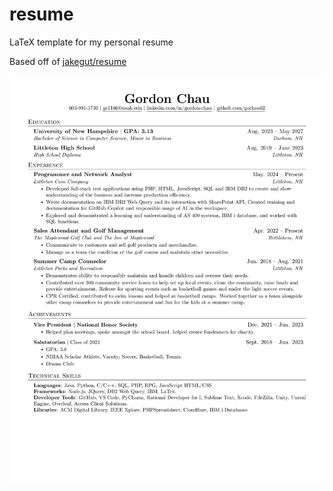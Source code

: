# resume
LaTeX template for my personal resume

Based off of [jakegut/resume](https://github.com/jakegut/resume/)   

![Resume Preview](resume.png)